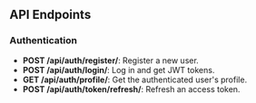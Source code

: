 ## API Endpoints

### Authentication
- **POST /api/auth/register/**: Register a new user.
- **POST /api/auth/login/**: Log in and get JWT tokens.
- **GET /api/auth/profile/**: Get the authenticated user's profile.
- **POST /api/auth/token/refresh/**: Refresh an access token.